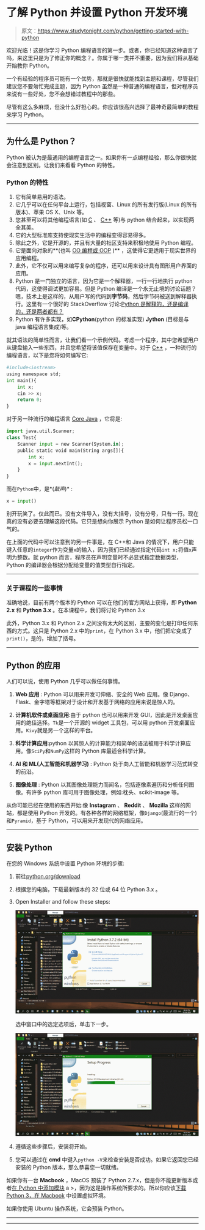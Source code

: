 # 了解 Python 并设置 Python 开发环境

> 原文：<https://www.studytonight.com/python/getting-started-with-python>

欢迎光临！这是你学习 Python 编程语言的第一步。或者，你已经知道这种语言了吗，来这里只是为了修正你的概念？。你属于哪一类并不重要，因为我们将从基础开始教你 Python。

一个有经验的程序员可能有一个优势，那就是很快就能找到主题和课程，尽管我们建议您不要匆忙完成主题，因为 Python 虽然是一种普通的编程语言，但对程序员来说有一些好处，您不会想错过教程中的那些。

尽管有这么多麻烦，但没什么好担心的。你应该很高兴选择了最神奇最简单的教程来学习 Python。

* * *

## 为什么是 Python？

Python 被认为是最通用的编程语言之一。如果你有一点编程经验，那么你很快就会注意到区别。让我们来看看 Python 的特性。

### Python 的特性

1.  它有简单易用的语法。
2.  它几乎可以在任何平台上运行，包括视窗、Linux 的所有发行版(Linux 的所有版本)、苹果 OS X、Unix 等。
3.  您甚至可以将其他编程语言(如 [C](/c/overview-of-c.php) 、 [C++](/cpp/introduction-to-cpp.php) 等)与 python 结合起来，以实现两全其美。
4.  它的大型标准库支持使现实生活中的编程变得容易得多。
5.  除此之外，它是开源的，并且有大量的社区支持来积极地使用 Python 编程。
6.  它是面向对象的**(也叫 [OO 编程或 OOP](oops-in-python) )** ，这使得它更适用于现实世界的应用编程。
7.  此外，它不仅可以用来编写复杂的程序，还可以用来设计具有图形用户界面的应用。
8.  Python 是一门独立的语言，因为它是一个解释器，一行一行地执行 python 代码，这使得调试更加容易。但是 Python 编译是一个永无止境的讨论话题？嗯，技术上是这样的，从用户写的代码到**字节码**，然后字节码被送到解释器执行。这里有一个很好的 StackOverflow 讨论:[Python 是解释的，还是编译的，还是两者都有？](https://stackoverflow.com/questions/6889747/is-python-interpreted-or-compiled-or-both)
9.  Python 有许多实现，如**CPython**(python 的标准实现) **Jython** (目标是与 java 编程语言集成)等。

就其语法的简单性而言，让我们看一个示例代码。考虑一个程序，其中您希望用户从键盘输入一些东西，并且您希望将该值保存在变量中。对于 [C++](/cpp) ，一种流行的编程语言，以下是您将如何编写它:

```py
#include<iostream>
using namespace std;
int main(){
    int x;
    cin >> x;
    return 0;
}
```

对于另一种流行的编程语言 [Core Java](/java) ，它将是:

```py
import java.util.Scanner;
class Test{
    Scanner input = new Scanner(System.in);
    public static void main(String args[]){
        int x;
        x = input.nextInt();
    }
}
```

而在`Python`中，是*(*鼓声*)* :

```py
x = input()
```

别开玩笑了。仅此而已。没有文件导入，没有大括号，没有分号，只有一行。现在真的没有必要去理解这段代码。它只是想向你展示 Python 是如何让程序员松一口气的。

在上面的代码中可以注意到的另一件事是，在 C++和 Java 的情况下，用户只能键入任意的`integer`作为变量`x`的输入，因为我们已经通过指定代码`int x;`将值`x`声明为整数。就 python 而言，程序员在声明变量时不必显式指定数据类型，Python 的编译器会根据分配给变量的值类型自行指定。

* * *

### 关于课程的一些事情

准确地说，目前有两个版本的 Python 可以在他们的官方网站上获得，即 **Python 2.x** 和 **Python 3.x** 。在本课程中，我们将讨论 Python 3.x

此外，Python 3.x 和 Python 2.x 之间没有太大的区别，主要的变化是打印任何东西的方式。这只是 Python 2.x 中的`print`，在 Python 3.x 中，他们把它变成了`print()`，是的，增加了括号。

* * *

## Python 的应用

人们可以说，使用 Python 几乎可以做任何事情。

1.  **Web 应用** : Python 可以用来开发可伸缩、安全的 Web 应用。像 Django、Flask、金字塔等框架对于设计和开发基于网络的应用来说是惊人的。

3.  **计算机软件或桌面应用**:由于 python 也可以用来开发 GUI，因此是开发桌面应用的绝佳选择。`Tk`是一个开源的 widget 工具包，可以用 python 开发桌面应用。`Kivy`就是另一个这样的平台。

5.  **科学计算应用**:python 以其惊人的计算能力和简单的语法被用于科学计算应用。像`SciPy`和`NumPy`这样的 Python 库最适合科学计算。

7.  **AI 和 ML(人工智能和机器学习)** : Python 处于向人工智能和机器学习范式转变的前沿。

9.  **图像处理** : Python 以其图像处理能力而闻名，包括逐像素遍历和分析任何图像。有许多 python 库可用于图像处理，例如:枕头、scikit-image 等。

从你可能已经在使用的东西开始:像 **Instagram** 、 **Reddit** 、 **Mozilla** 这样的网站，都是使用 Python 开发的。有各种各样的网络框架，像`Django`(最流行的一个)和`Pyramid`，基于 Python，可以用来开发现代的网络应用。

* * *

## 安装 Python

在您的 Windows 系统中设置 Python 环境的步骤:

1.  前往[python.org/download](https://www.python.org/downloads/)
2.  根据您的电脑，下载最新版本的 32 位或 64 位 Python 3.x 。
3.  Open Installer and follow these steps:

    ![Installing Python steps in windows](img/aa7be6e0ce5f2cf29b43ca220a014824.png)

    选中窗口中的选定选项后，单击下一步。

    ![Installing Python steps in windows](img/077b18952746d37a2027c5c927484f28.png)

4.  遵循这些步骤后，安装将开始。
5.  您可以通过在 **cmd** 中键入`python -V`来检查安装是否成功。如果它返回您已经安装的 Python 版本，那么恭喜您一切就绪。

如果你有一台 **Macbook** ，MacOS 预装了 Python 2.7.x，但是你不能更新版本或者[在 Python 中添加模块](modules-and-functions) a >，因为这是操作系统所要求的。所以你应该[下载 Python 3，在 Macbook](https://www.studytonight.com/post/python-virtual-environment-setup-on-mac-osx-easiest-way) 中设置虚拟环境。

如果你使用 Ubuntu 操作系统，它会预装 Python。

* * *

* * *